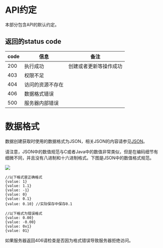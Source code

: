 # API约定

本部分包含API的默认约定。

## 返回的status code

| code | 信息 | 备注 |
| -- | -- | -- |
| 200 | 执行成功 | 创建或者更新等操作成功 |
| 403 | 权限不足 | &nbsp; |
| 404 | 访问的资源不存在 | &nbsp; |
| 406 | 数据格式错误 | &nbsp; |
| 500 | 服务器内部错误 | &nbsp; |

# 数据格式

数据创建获取时使用的数据格式为JSON，相关JSON的内容请参见[JSON](http://json.org)。

请注意，JSON中的数值规范与C或者Java中的数值非常类似，但是在编码细节有细微不同，并且没有八进制和十六进制格式。下图是JSON中的数值格式规范。

![](http://wiki.yeelink.net/images/4/46/Number.gif)

    //以下格式是正确格式
    {value: 1}
    {value: 1.1}
    {value: -1}
    {value: 0}
    {value: 0.1}
    {value: 0.10} //实际保存中保存0.1

    //以下格式为错误格式
    {value: 0.00}
    {value: -0.00}
    {value: 0x1}
    {value: 01}

如果服务器返回406请检查是否因为格式错误导致服务器拒绝访问。
